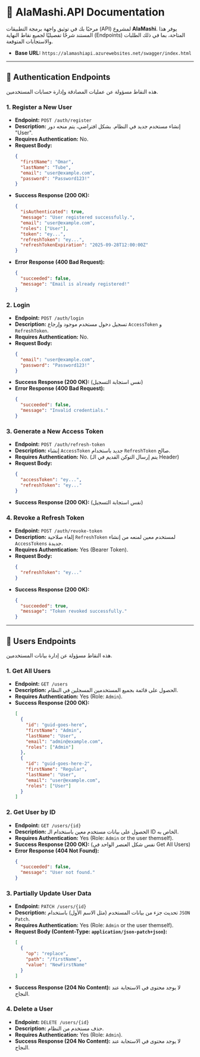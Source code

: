 # 🔱 AlaMashi.API Documentation

مرحبًا بك في توثيق واجهة برمجة التطبيقات (API) لمشروع **AlaMashi**. يوفر هذا المستند شرحًا تفصيليًا لجميع نقاط النهاية (Endpoints) المتاحة، بما في ذلك الطلبات والاستجابات المتوقعة.

-   **Base URL:** `https://alamashiapi.azurewebsites.net/swagger/index.html`

---

## 🔐 Authentication Endpoints

هذه النقاط مسؤولة عن عمليات المصادقة وإدارة حسابات المستخدمين.

### 1. Register a New User

-   **Endpoint:** `POST /auth/register`
-   **Description:** إنشاء مستخدم جديد في النظام. بشكل افتراضي، يتم منحه دور "User".
-   **Requires Authentication:** No.
-   **Request Body:**
    ```json
    {
      "firstName": "Omar",
      "lastName": "Tube",
      "email": "user@example.com",
      "password": "Password123!"
    }
    ```
-   **Success Response (200 OK):**
    ```json
    {
      "isAuthenticated": true,
      "message": "User registered successfully.",
      "email": "user@example.com",
      "roles": ["User"],
      "token": "ey...",
      "refreshToken": "ey...",
      "refreshTokenExpiration": "2025-09-28T12:00:00Z"
    }
    ```
-   **Error Response (400 Bad Request):**
    ```json
    {
      "succeeded": false,
      "message": "Email is already registered!"
    }
    ```

### 2. Login

-   **Endpoint:** `POST /auth/login`
-   **Description:** تسجيل دخول مستخدم موجود وإرجاع `AccessToken` و `RefreshToken`.
-   **Requires Authentication:** No.
-   **Request Body:**
    ```json
    {
      "email": "user@example.com",
      "password": "Password123!"
    }
    ```
-   **Success Response (200 OK):** (نفس استجابة التسجيل)
-   **Error Response (400 Bad Request):**
    ```json
    {
      "succeeded": false,
      "message": "Invalid credentials."
    }
    ```

### 3. Generate a New Access Token

-   **Endpoint:** `POST /auth/refresh-token`
-   **Description:** إنشاء `AccessToken` جديد باستخدام `RefreshToken` صالح.
-   **Requires Authentication:** No. (يتم إرسال التوكن القديم في الـ Header)
-   **Request Body:**
    ```json
    {
      "accessToken": "ey...",
      "refreshToken": "ey..."
    }
    ```
-   **Success Response (200 OK):** (نفس استجابة التسجيل)

### 4. Revoke a Refresh Token

-   **Endpoint:** `POST /auth/revoke-token`
-   **Description:** إلغاء صلاحية `RefreshToken` لمستخدم معين لمنعه من إنشاء `AccessTokens` جديدة.
-   **Requires Authentication:** Yes (Bearer Token).
-   **Request Body:**
    ```json
    {
      "refreshToken": "ey..."
    }
    ```
-   **Success Response (200 OK):**
    ```json
    {
      "succeeded": true,
      "message": "Token revoked successfully."
    }
    ```

---

## 👤 Users Endpoints

هذه النقاط مسؤولة عن إدارة بيانات المستخدمين.

### 1. Get All Users

-   **Endpoint:** `GET /users`
-   **Description:** الحصول على قائمة بجميع المستخدمين المسجلين في النظام.
-   **Requires Authentication:** Yes (Role: `Admin`).
-   **Success Response (200 OK):**
    ```json
    [
      {
        "id": "guid-goes-here",
        "firstName": "Admin",
        "lastName": "User",
        "email": "admin@example.com",
        "roles": ["Admin"]
      },
      {
        "id": "guid-goes-here-2",
        "firstName": "Regular",
        "lastName": "User",
        "email": "user@example.com",
        "roles": ["User"]
      }
    ]
    ```

### 2. Get User by ID

-   **Endpoint:** `GET /users/{id}`
-   **Description:** الحصول على بيانات مستخدم معين باستخدام الـ ID الخاص به.
-   **Requires Authentication:** Yes (Role: `Admin` or the user themself).
-   **Success Response (200 OK):** (نفس شكل العنصر الواحد في Get All Users)
-   **Error Response (404 Not Found):**
    ```json
    {
      "succeeded": false,
      "message": "User not found."
    }
    ```

### 3. Partially Update User Data

-   **Endpoint:** `PATCH /users/{id}`
-   **Description:** تحديث جزء من بيانات المستخدم (مثل الاسم الأول) باستخدام `JSON Patch`.
-   **Requires Authentication:** Yes (Role: `Admin` or the user themself).
-   **Request Body (Content-Type: `application/json-patch+json`):**
    ```json
    [
      {
        "op": "replace",
        "path": "/firstName",
        "value": "NewFirstName"
      }
    ]
    ```
-   **Success Response (204 No Content):** لا يوجد محتوى في الاستجابة عند النجاح.

### 4. Delete a User

-   **Endpoint:** `DELETE /users/{id}`
-   **Description:** حذف مستخدم من النظام.
-   **Requires Authentication:** Yes (Role: `Admin`).
-   **Success Response (204 No Content):** لا يوجد محتوى في الاستجابة عند النجاح.
